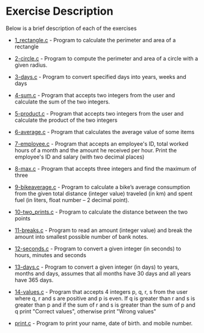 # Exercise Description
Below is a brief description of each of the exercises

- [1_rectangle.c](https://github.com/B-Akapo/c-exercises/blob/main/declarations_expressions/1_rectangle.c) - Program to calculate the perimeter and area of a rectangle

- [2-circle.c](https://github.com/B-Akapo/c-exercises/blob/main/declarations_expressions/2-circle.c) - Program to compute the perimeter and area of a circle with a given radius.

- [3-days.c](https://github.com/B-Akapo/c-exercises/blob/main/declarations_expressions/3-days.c) - Program to convert specified days into years, weeks and days

- [4-sum.c](https://github.com/B-Akapo/c-exercises/blob/main/declarations_expressions/4-sum.c) - Program that accepts two integers from the user and calculate the sum of the two integers.

- [5-product.c](https://github.com/B-Akapo/c-exercises/blob/main/declarations_expressions/5-product.c) - Program that accepts two integers from the user and calculate the product of the two integers

- [6-average.c](https://github.com/B-Akapo/c-exercises/blob/main/declarations_expressions/6-average.c) - Program that calculates the average value of some items

- [7-employee.c](https://github.com/B-Akapo/c-exercises/blob/main/declarations_expressions/7-employee.c) - Program that  accepts an employee's ID, total worked hours of a month and the amount he received per hour. Print the employee's ID and salary (with two decimal places)

- [8-max.c](https://github.com/B-Akapo/c-exercises/blob/main/declarations_expressions/8-max.c) - Program that accepts three integers and find the maximum of three

- [9-bikeaverage.c](https://github.com/B-Akapo/c-exercises/blob/main/declarations_expressions/9-bikeaverage.c) - Program to calculate a bike’s average consumption from the given total distance (integer value) traveled (in km) and spent fuel (in liters, float number – 2 decimal point).

- [10-two_prints.c](https://github.com/B-Akapo/c-exercises/blob/main/declarations_expressions/10-two_prints.c) -  Program to calculate the distance between the two points

- [11-breaks.c](https://github.com/B-Akapo/c-exercises/blob/main/declarations_expressions/11-breaks.c) - Program to read an amount (integer value) and break the amount into smallest possible number of bank notes.

- [12-seconds.c](https://github.com/B-Akapo/c-exercises/blob/main/declarations_expressions/12-seconds.c) - Program to convert a given integer (in seconds) to hours, minutes and seconds

- [13-days.c](https://github.com/B-Akapo/c-exercises/blob/main/declarations_expressions/13-days.c) - Program to convert a given integer (in days) to years, months and days, assumes that all months have 30 days and all years have 365 days.

- [14-values.c](https://github.com/B-Akapo/c-exercises/blob/main/declarations_expressions/14-values.c) - Program that accepts 4 integers p, q, r, s from the user where q, r and s are positive and p is even. If q is greater than r and s is greater than p and if the sum of r and s is greater than the sum of p and q print "Correct values", otherwise print "Wrong values"

- [print.c](https://github.com/B-Akapo/c-exercises/blob/main/declarations_expressions/print.c) - Program to print your name, date of birth. and mobile number.
